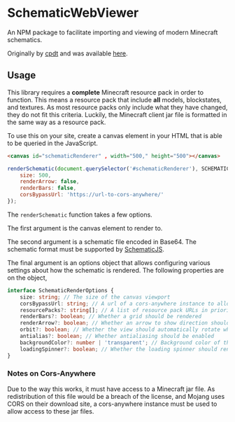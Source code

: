 # SchematicWebViewer

An NPM package to facilitate importing and viewing of modern Minecraft schematics.

Originally by [cpdt](https://github.com/cpdt) and was available [here](https://github.com/me4502/WorldEditGolf/tree/master/3d_test).

## Usage

This library requires a **complete** Minecraft resource pack in order to function. This means a resource pack that include **all** models, blockstates, and textures. As most resource packs only include what they have changed, they do not fit this criteria. Luckily, the Minecraft client jar file is formatted in the same way as a resource pack.

To use this on your site, create a canvas element in your HTML that is able to be queried in the JavaScript.

```html
<canvas id="schematicRenderer" , width="500," height="500"></canvas>
```

```javascript
renderSchematic(document.querySelector('#schematicRenderer'), SCHEMATIC_FILE, {
    size: 500,
    renderArrow: false,
    renderBars: false,
    corsBypassUrl: 'https://url-to-cors-anywhere/'
});
```

The `renderSchematic` function takes a few options.

The first argument is the canvas element to render to.

The second argument is a schematic file encoded in Base64. The schematic format must be supported by [SchematicJS](https://github.com/EngineHub/SchematicJS).

The final argument is an options object that allows configuring various settings about how the schematic is rendered. The following properties are on the object,

```typescript
interface SchematicRenderOptions {
    size: string; // The size of the canvas viewport
    corsBypassUrl: string; // A url of a cors-anywhere instance to allow access to MC server jars
    resourcePacks?: string[]; // A list of resource pack URLs in priority order
    renderBars?: boolean; // Whether a grid should be rendered
    renderArrow?: boolean; // Whether an arrow to show direction should be rendered
    orbit?: boolean; // Whether the view should automatically rotate when not being dragged by the user
    antialias?: boolean; // Whether antialiasing should be enabled
    backgroundColor?: number | 'transparent'; // Background color of the canvas (default: 0xffffff)
    loadingSpinner?: boolean; // Whether the loading spinner should render
}
```

### Notes on Cors-Anywhere

Due to the way this works, it must have access to a Minecraft jar file. As redistribution of this file would be a breach of the license, and Mojang uses CORS on their download site, a cors-anywhere instance must be used to allow access to these jar files.

